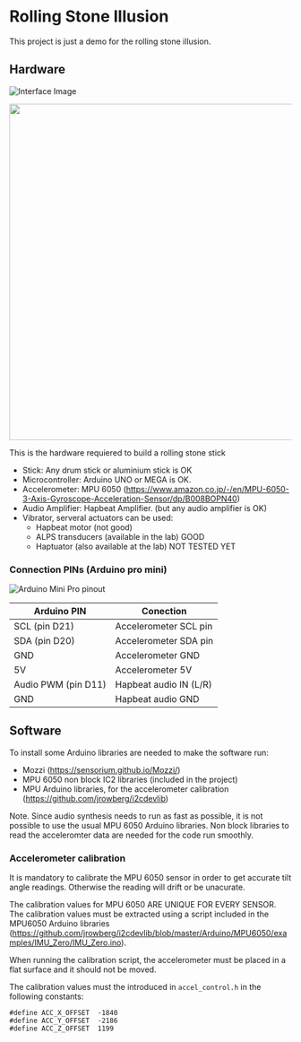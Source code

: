 # Rolling Stone Illusion
This project is just a demo for the rolling stone illusion. 

## Hardware
![Interface Image](pics/stick1.png)

<img src="pics/stick2.png" width="600" >

This is the hardware requiered to build a rolling stone stick
- Stick: Any drum stick or aluminium stick is OK
- Microcontroller: Arduino UNO or MEGA is OK. 
- Accelerometer: MPU 6050 (https://www.amazon.co.jp/-/en/MPU-6050-3-Axis-Gyroscope-Acceleration-Sensor/dp/B008BOPN40)
- Audio Amplifier: Hapbeat Amplifier. (but any audio amplifier is OK) 
- Vibrator, serveral actuators can be used:
    - Hapbeat motor (not good)
    - ALPS transducers (available in the lab) GOOD
    - Haptuator (also available at the lab) NOT TESTED YET

### Connection PINs (Arduino pro mini)


![Arduino Mini Pro pinout](https://aws1.discourse-cdn.com/arduino/original/4X/8/0/0/800dd09ad2fdacc1312693079811b0f7bf3021a3.jpeg)


Arduino PIN | Conection
--- | ---
SCL (pin D21) |  Accelerometer SCL pin
SDA (pin D20) |  Accelerometer SDA pin
GND  |  Accelerometer GND
5V  |  Accelerometer 5V
Audio PWM (pin D11)  |  Hapbeat audio IN (L/R)
GND  |  Hapbeat audio GND


## Software
To install some Arduino libraries are needed to make the software run: 
- Mozzi (https://sensorium.github.io/Mozzi/)
- MPU 6050 non block IC2 libraries (included in the project)
- MPU Arduino libraries, for the accelerometer calibration (https://github.com/jrowberg/i2cdevlib)

Note. Since audio synthesis needs to run as fast as possible, it is not possible to use the usual MPU 6050 Arduino libraries. Non block libraries to read the acceleromter data are needed for the code run smoothly. 

### Accelerometer calibration 
It is mandatory to calibrate the MPU 6050 sensor in order to get accurate tilt angle readings. Otherwise the reading will drift or be unacurate. 

The calibration values for MPU 6050 ARE UNIQUE FOR EVERY SENSOR. The calibration values must be extracted using a script included in the MPU6050 Arduino libraries (https://github.com/jrowberg/i2cdevlib/blob/master/Arduino/MPU6050/examples/IMU_Zero/IMU_Zero.ino).

When running the calibration script, the accelerometer must be placed in a flat surface and it should not be moved. 

The calibration values must the introduced in `accel_control.h` in the following constants:
````
#define ACC_X_OFFSET  -1840
#define ACC_Y_OFFSET  -2186
#define ACC_Z_OFFSET  1199
````

